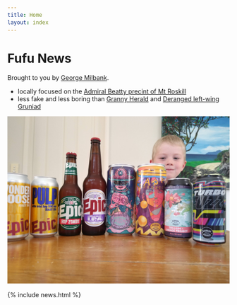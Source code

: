 ```yaml
---
title: Home
layout: index
---
```


# Fufu News

Brought to you by [George Milbank](https://github.com/GeorgeMilbank/GeorgeMilbank).

- locally focused on the [Admiral Beatty precint of Mt Roskill](https://www.google.com/maps/place/Admiral+Beatty+Avenue,+Mount+Roskill,+Auckland+1041/@-36.8993581,174.7382121,337m/data=!3m1!1e3!4m6!3m5!1s0x6d0d465cfc15dff5:0x607c81cf41ea0cee!8m2!3d-36.8993731!4d174.7394969!16s%2Fg%2F1v2pqd8f?entry=ttu)  
- less fake and less boring than [Granny Herald](https://www.nzherald.co.nz/) and [Deranged left-wing Gruniad](https://www.theguardian.com/international)

![image](img/IMG_20200415_120619823.jpg)

{% include news.html %}
